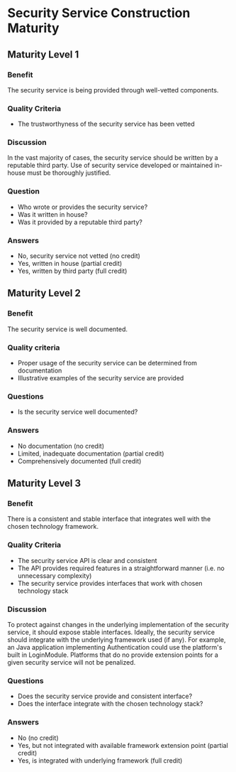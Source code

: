 # Security Service Construction Maturity

## Maturity Level 1

### Benefit

The security service is being provided through well-vetted components.

### Quality Criteria

- The trustworthyness of the security service has been vetted

### Discussion

In the vast majority of cases, the security service should be written by a reputable third party. Use of security service developed or maintained in-house must be thoroughly justified.

### Question

- Who wrote or provides the security service?
- Was it written in house?
- Was it provided by a reputable third party?

### Answers

- No, security service not vetted (no credit)
- Yes, written in house (partial credit)
- Yes, written by third party (full credit)

## Maturity Level 2

### Benefit

The security service is well documented.

### Quality criteria

- Proper usage of the security service can be determined from documentation
- Illustrative examples of the security service are provided

### Questions

- Is the security service well documented?

### Answers

- No documentation (no credit)
- Limited, inadequate documentation (partial credit)
- Comprehensively documented (full credit)

## Maturity Level 3

### Benefit

There is a consistent and stable interface that integrates well with the chosen technology framework.

### Quality Criteria

- The security service API is clear and consistent
- The API provides required features in a straightforward manner (i.e. no unnecessary complexity)
- The security service provides interfaces that work with chosen technology stack

### Discussion

To protect against changes in the underlying implementation of the security service, it should expose stable interfaces. Ideally, the security service should integrate with the underlying framework used (if any). For example, an Java application implementing Authentication could use the platform's built in LoginModule. Platforms that do no provide extension points for a given security service will not be penalized.

### Questions

- Does the security service provide and consistent interface?
- Does the interface integrate with the chosen technology stack?

### Answers

- No (no credit)
- Yes, but not integrated with available framework extension point (partial credit)
- Yes, is integrated with underlying framework (full credit)
